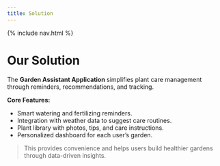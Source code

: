 ```yaml
---
title: Solution
---
```

<link rel="stylesheet" href="/Garden-Assistant-Application/assets/css/custom.css">
<!-- NAV BAR -->
{% include nav.html %}

# Our Solution

The **Garden Assistant Application** simplifies plant care management through reminders, recommendations, and tracking.

**Core Features:**
- Smart watering and fertilizing reminders.
- Integration with weather data to suggest care routines.
- Plant library with photos, tips, and care instructions.
- Personalized dashboard for each user’s garden.

> This provides convenience and helps users build healthier gardens through data-driven insights. 
 
